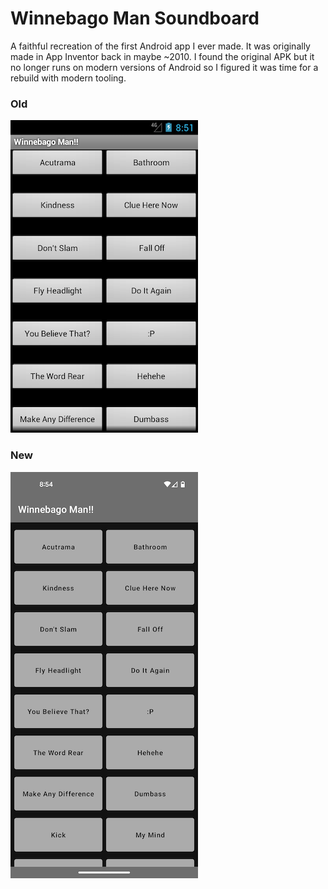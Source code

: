 # Winnebago Man Soundboard

A faithful recreation of the first Android app I ever made. It was originally made in App Inventor 
back in maybe ~2010. I found the original APK but it no longer runs on modern versions of Android so
I figured it was time for a rebuild with modern tooling.

### Old

![Old](screenshots/old.png?raw=true)

### New

![New](screenshots/new.png?raw=true)
